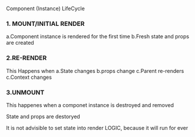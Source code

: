 Component (Instance) LifeCycle 

### 1. MOUNT/INITIAL RENDER
a.Component instance is rendered for the first time 
b.Fresh state and props are created 

### 2.RE-RENDER
This Happens when 
a.State changes
b.props change
c.Parent re-renders
c.Context changes 

### 3.UNMOUNT 
This happenes when a componet instance is destroyed and removed

State and props  are destoryed 

It is not advisible to set state into render LOGIC, because it will run for ever 

